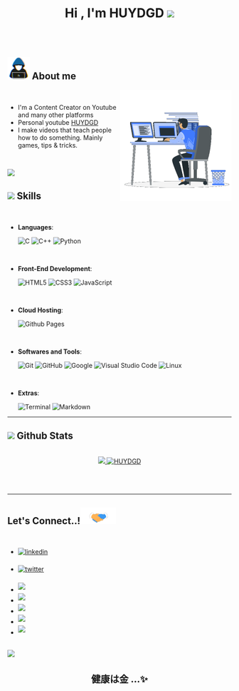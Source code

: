 
<h1 align="center"><b>Hi , I'm HUYDGD </b><img src="https://media.giphy.com/media/hvRJCLFzcasrR4ia7z/giphy.gif" width="35"></h1>

<p align="center">
	<img src="https://media.giphy.com/media/mk0ClXsaw7K2z2cgCF/giphy.gif" alt=""/>
	<br>
  <a href="https://youtube.com/@HUYDGD">
	<img src="https://readme-typing-svg.herokuapp.com?font=Fira+Code&pause=1000&random=false&width=435&lines=absorb+all+the+knowledge%E4%B8%96%E7%95%8C;sudo+yourself+upgrage+everyday;%E3%81%8C%E3%82%93%E3%81%B0%E3%82%8B%E3%82%88%EF%BC%81Don't+give+up!" alt=""/>
   </a>
</p>

## <picture><img src = "https://github.com/0xAbdulKhalid/0xAbdulKhalid/raw/main/assets/mdImages/about_me.gif" width = 50px></picture> **About me**

<picture> <img align="right" src="https://github.com/0xAbdulKhalid/0xAbdulKhalid/raw/main/assets/mdImages/Right_Side.gif" width = 250px></picture>

<br>

- I'm a Content Creator on Youtube and many other platforms
- Personal youtube [HUYDGD](https://www.youtube.com/@HUYDGD)
- I make videos that teach people how to do something. Mainly games, tips & tricks.

<br>

<img src="https://user-images.githubusercontent.com/73097560/115834477-dbab4500-a447-11eb-908a-139a6edaec5c.gif"><br>

## <img src="https://media2.giphy.com/media/QssGEmpkyEOhBCb7e1/giphy.gif?cid=ecf05e47a0n3gi1bfqntqmob8g9aid1oyj2wr3ds3mg700bl&rid=giphy.gif" width ="25"><b> Skills</b>
<br>

<p align="center">

- **Languages**:
    
    ![C](https://img.shields.io/badge/C%20-%232370ED.svg?style=for-the-badge&logo=c&logoColor=white)
    ![C++](https://img.shields.io/badge/C++%20-%2300599C.svg?style=for-the-badge&logo=c%2B%2B&logoColor=white)
    ![Python](https://img.shields.io/badge/Python%20-%2314354C.svg?style=for-the-badge&logo=python&logoColor=white)

<br>   
    
- **Front-End Development**:

   ![HTML5](https://img.shields.io/badge/HTML5%20-%23E34F26.svg?style=for-the-badge&logo=html5&logoColor=white)
   ![CSS3](https://img.shields.io/badge/CSS%20-%231572B6.svg?style=for-the-badge&logo=css3&logoColor=white)
   ![JavaScript](https://img.shields.io/badge/JavaScript%20-%23F7DF1E.svg?style=for-the-badge&logo=javascript&logoColor=black)

<br>

- **Cloud Hosting**:

    ![Github Pages](https://img.shields.io/badge/GitHub%20Pages-%23327FC7.svg?style=for-the-badge&logo=github&logoColor=white)
    
<br>

- **Softwares and Tools**:

    ![Git](https://img.shields.io/badge/git-%23F05033.svg?style=for-the-badge&logo=git&logoColor=white)
    ![GitHub](https://img.shields.io/badge/github-%23121011.svg?style=for-the-badge&logo=github&logoColor=white)
    ![Google](https://img.shields.io/badge/google-%234285F4.svg?style=for-the-badge&logo=google&logoColor=white)
    ![Visual Studio Code](https://img.shields.io/badge/Visual%20Studio%20Code-0078d7.svg?style=for-the-badge&logo=visual-studio-code&logoColor=white)
    ![Linux](https://img.shields.io/badge/Linux-FCC624?style=for-the-badge&logo=linux&logoColor=black) 

<br>

- **Extras**:

    ![Terminal](https://img.shields.io/badge/Terminal-%23054020?style=for-the-badge&logo=gnu-bash&logoColor=white)
    ![Markdown](https://img.shields.io/badge/markdown-%23000000.svg?style=for-the-badge&logo=markdown&logoColor=white)   


</p>

-----

## <img src="https://media.giphy.com/media/iY8CRBdQXODJSCERIr/giphy.gif" width="35"><b> Github Stats </b>
<br>

<div align="center">

<a href="https://github.com/HUYDGD/">
  <img src="https://github-stats-alpha.vercel.app/api?username=HUYDGD&cc=000&tc=fff&ic=fff&bc=000" width="450"/>
  <img src="https://github-readme-stats.vercel.app/api/top-langs?username=HUYDGD&show_icons=true&locale=en&layout=compact&line_height=20&title_color=7A7ADB&icon_color=2234AE&text_color=D3D3D3&bg_color=0,000000,130F40" width="375"  alt="HUYDGD"/>

</a>
</div>

<br>
<br>
<br>

-----


## <b> Let's Connect..!</b><img src="https://github.com/0xAbdulKhalid/0xAbdulKhalid/raw/main/assets/mdImages/handshake.gif" width ="80">
<br>
<div align='left'>

<ul>

<li>
<a href="https://www.linkedin.com/in/huydgd/" target="_blank">
<img src="https://img.shields.io/badge/linkedin:  HUYDGD-%2300acee.svg?color=405DE6&style=for-the-badge&logo=linkedin&logoColor=white" alt=linkedin style="margin-bottom: 5px;"/>
</a>
</li>

<br>

<li>
<a href="https://twitter.com/huydgd_210s" target="_blank">
<img src="https://img.shields.io/badge/twitter:  HUYDGD-%2300acee.svg?color=1DA1F2&style=for-the-badge&logo=twitter&logoColor=white" alt=twitter style="margin-bottom: 5px;"/>
</a>
</li>

<br>

<li>
<a href="https://www.youtube.com/@HUYDGD" target="_blank">
<img src="https://img.shields.io/badge/youtube:  HUYDGD-%23EA4335.svg?style=for-the-badge&logo=youtube&logoColor=white" t=mail style="margin-bottom: 5px;" />
</a>
</li>

<li>
<a href="https://www.facebook.com/huydgd.210s" target="_blank">
<img src="https://img.shields.io/badge/facebook:%20%20HUYDGD-%23EA4335.svg?style=for-the-badge&logo=facebook&logoColor=white&color=3b5998" t=mail style="margin-bottom: 5px;" />
</a>
</li>

<li>
<a href="https://www.instagram.com/huydgd/" target="_blank">
<img src="https://img.shields.io/badge/instagram:  HUYDGD-%23EA4335.svg?style=for-the-badge&logo=instagram&logoColor=white&color=eb34eb" t=mail style="margin-bottom: 5px;" />
</a>
</li>

<li>
<a href="https://www.tiktok.com/@huydgd" target="_blank">
<img src="https://img.shields.io/badge/tiktok:  HUYDGD-%23EA4335.svg?style=for-the-badge&logo=tiktok&logoColor=white&color=000000" t=mail style="margin-bottom: 5px;" />
</a>
</li>

<li>
<a href="https://www.behance.net/huydgd" target="_blank">
<img src="https://img.shields.io/badge/behance:  HUYDGD-%23EA4335.svg?style=for-the-badge&logo=behance&logoColor=white&color=1769ff" t=mail style="margin-bottom: 5px;" />
</a>
</li>
	
</ul>
</div>

<br>
<img src="https://user-images.githubusercontent.com/73097560/115834477-dbab4500-a447-11eb-908a-139a6edaec5c.gif">
<br>

<div align='center'>

## <b>健康は金 ...✨</b>

</div>
<br>

<!--
**HUYDGD/HUYDGD** is a ✨ _special_ ✨ repository because its `README.md` (this file) appears on your GitHub profile.

Here are some ideas to get you started:

- 🔭 I’m currently working on ...
- 🌱 I’m currently learning ...
- 👯 I’m looking to collaborate on ...
- 🤔 I’m looking for help with ...
- 💬 Ask me about ...
- 📫 How to reach me: ...
- 😄 Pronouns: ...
- ⚡ Fun fact: ...
-->
